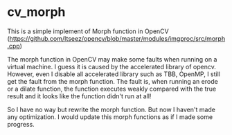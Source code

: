 # cv_morph
This is a simple implement of Morph function in OpenCV (https://github.com/Itseez/opencv/blob/master/modules/imgproc/src/morph.cpp)

The morph function in OpenCV may make some faults when running on a virtual machine. I guess it is caused by the accelerated library of opencv. However, even I disable all accelerated library such as TBB, OpenMP, I still get the fault from the morph function. The fault is, when running an erode or a dilate function, the function executes weakly compared with the true result and it looks like the function didn't run at all!

So I have no way but rewrite the morph function. But now I haven't made any optimization. I would update this morph functions as if I made some progress.
